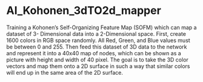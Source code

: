 # AI_Kohonen_3dTO2d_mapper
Training a Kohonen’s Self-Organizing Feature Map (SOFM) which can map a dataset of 3- Dimensional data into a 2-Dimensional space.
First, create 1600 colors in RGB space randomly. All Red, Green, and Blue values must be between 0 and 255. Then feed this dataset of 3D data to the network and represent it into a 40x40 map of nodes, which can be shown as a picture with height and width of 40 pixel.
The goal is to take the 3D color vectors and map them onto a 2D surface in such a way that similar colors will end up in the same area of the 2D surface.
